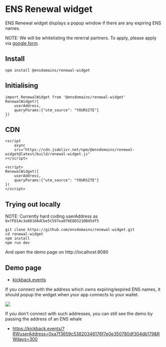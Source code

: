 # ENS Renewal widget

ENS Renewal widget displays a popup window if there are any expiring ENS names.

NOTE: We will be whitelisting the rererral partners. To apply, please apply via [google form](https://forms.gle/zCX5RH1aQ4RnTnAXA).

## Install

```
npm install @ensdomains/renewal-widget
```

## Initialising


```
import RenewalWidget from '@ensdomains/renewal-widget'
RenewalWidget({
    userAddress,
    queryParams:{"utm_source": "YOURSITE"}
})
```

## CDN

```
<script
    async
    src="https://cdn.jsdelivr.net/npm/@ensdomains/renewal-widget@latest/build/renewal-widget.js"
></script>

<script>
RenewalWidget({
    userAddress,
    queryParams:{"utm_source": "YOURSITE"}
})
</script>
```

## Trying out locally

NOTE: Currently hard coding userAddress as `0xfFD1Ac3e8818AdCbe5C597ea076E8D3210B45df5`

```
git clone https://github.com/ensdomains/renewal-widget.git
cd renewal-widget
npm install
npm run dev
```

And open the demo page on http://localhost:8080

## Demo page 

- [kickback.events](https://kickback.events)

If you connect with the address which owns expiring/expired ENS names, it should popup the widget when your app connects to your wallet.

![](https://i.ibb.co/dQ6nhxd/Screenshot-2020-05-11-at-10-30-06.png)

If you don't connect with such addresses, you can still see the demo by passing the address of an ENS whale 

- https://kickback.events/?RWuserAddress=0xa7f3659c53820346176f7e0e350780df304db179&RWdays=300
